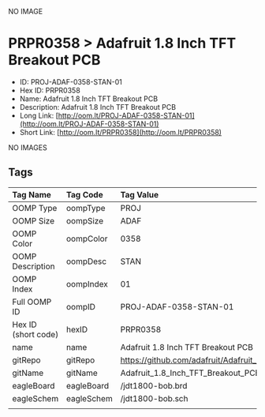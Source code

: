 


  
NO IMAGE  
# PRPR0358 > Adafruit 1.8 Inch TFT Breakout PCB

- ID: PROJ-ADAF-0358-STAN-01
- Hex ID: PRPR0358
- Name: Adafruit 1.8 Inch TFT Breakout PCB
- Description: Adafruit 1.8 Inch TFT Breakout PCB
- Long Link: [http://oom.lt/PROJ-ADAF-0358-STAN-01](http://oom.lt/PROJ-ADAF-0358-STAN-01)
- Short Link: [http://oom.lt/PRPR0358](http://oom.lt/PRPR0358)
  
NO IMAGES  
## Tags
  

|Tag Name|Tag Code|Tag Value|
| :--- | :--- | :--- |
|OOMP Type|oompType|PROJ|
|OOMP Size|oompSize|ADAF|
|OOMP Color|oompColor|0358|
|OOMP Description|oompDesc|STAN|
|OOMP Index|oompIndex|01|
|Full OOMP ID|oompID|PROJ-ADAF-0358-STAN-01|
|Hex ID (short code)|hexID|PRPR0358|
|name|name|Adafruit 1.8 Inch TFT Breakout PCB|
|gitRepo|gitRepo|https://github.com/adafruit/Adafruit_1.8_Inch_TFT_Breakout_PCB|
|gitName|gitName|Adafruit_1.8_Inch_TFT_Breakout_PCB|
|eagleBoard|eagleBoard|/jdt1800-bob.brd|
|eagleSchem|eagleSchem|/jdt1800-bob.sch|
||||
